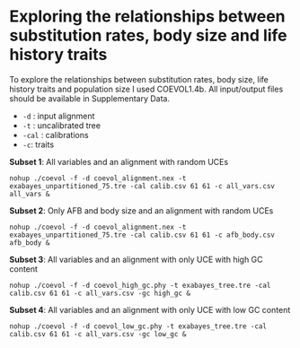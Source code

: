 # Exploring the relationships between substitution rates, body size and life history traits

To explore the relationships between substitution rates, body size, life history traits and population size I used COEVOL1.4b. All input/output files should be available in Supplementary Data. 

* `-d` : input alignment
* `-t` : uncalibrated tree
* `-cal` : calibrations
* `-c`: traits

**Subset 1**: All variables and an alignment with random UCEs

``` 
nohup ./coevol -f -d coevol_alignment.nex -t exabayes_unpartitioned_75.tre -cal calib.csv 61 61 -c all_vars.csv all_vars &
```

**Subset 2**: Only AFB and body size and an alignment with random UCEs

```
nohup ./coevol -f -d coevol_alignment.nex -t exabayes_unpartitioned_75.tre -cal calib.csv 61 61 -c afb_body.csv afb_body &
```

**Subset 3**: All variables and an alignment with only UCE with high GC content

```
nohup ./coevol -f -d coevol_high_gc.phy -t exabayes_tree.tre -cal calib.csv 61 61 -c all_vars.csv -gc high_gc &
```

**Subset 4**: All variables and an alignment with only UCE with low GC content

```
nohup ./coevol -f -d coevol_low_gc.phy -t exabayes_tree.tre -cal calib.csv 61 61 -c all_vars.csv -gc low_gc &
```

